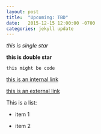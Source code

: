 ```yaml
---
layout: post
title:  "Upcoming: TBD"
date:   2015-12-15 12:00:00 -0700
categories: jekyll update
---
```


*this is single star*

**this is double star**

`this might be code`

[this is an internal link](../../../../../../slides/StewardLunch_2015.pdf)

[this is an external link](http://www.arizona.edu)

This is a list:

* item 1

* item 2

